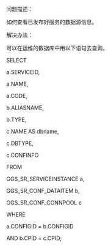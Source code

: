 问题描述：

如何查看已发布好服务的数据源信息。

解决办法：

可以在运维的数据库中用以下语句去查询。

SELECT

a.SERVICEID,

a.NAME,

a.CODE,

b.ALIASNAME,

b.TYPE,

c.NAME AS dbname,

c.DBTYPE,

c.CONFINFO

FROM

GGS_SR_SERVICEINSTANCE a,

GGS_SR_CONF_DATAITEM b,

GGS_SR_CONF_CONNPOOL c

WHERE

a.CONFIGID = b.CONFIGID

AND b.CPID = c.CPID;
